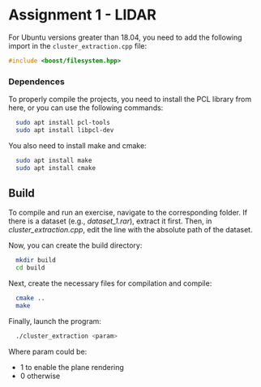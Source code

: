 # Assignment 1 - LIDAR

For Ubuntu versions greater than 18.04, you need to add the following import in the `cluster_extraction.cpp` file:

```c++
#include <boost/filesystem.hpp>
```

### Dependences
To properly compile the projects, you need to install the PCL library from here, or you can use the following commands:

```bash
  sudo apt install pcl-tools
  sudo apt install libpcl-dev
```

You also need to install make and cmake:

```bash
  sudo apt install make
  sudo apt install cmake
```

## Build
To compile and run an exercise, navigate to the corresponding folder. If there is a dataset (e.g., _dataset_1.rar_), extract it first. Then, in _cluster_extraction.cpp_, edit the line with the absolute path of the dataset.

Now, you can create the build directory:

```bash
  mkdir build
  cd build
```

Next, create the necessary files for compilation and compile:

```bash
  cmake ..
  make
```

Finally, launch the program:
```bash
  ./cluster_extraction <param>
```

Where param could be:
- 1 to enable the plane rendering
- 0 otherwise